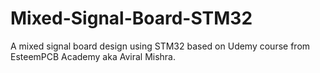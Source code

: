 # Mixed-Signal-Board-STM32
A mixed signal board design using STM32 based on Udemy course from EsteemPCB Academy aka Aviral Mishra.
